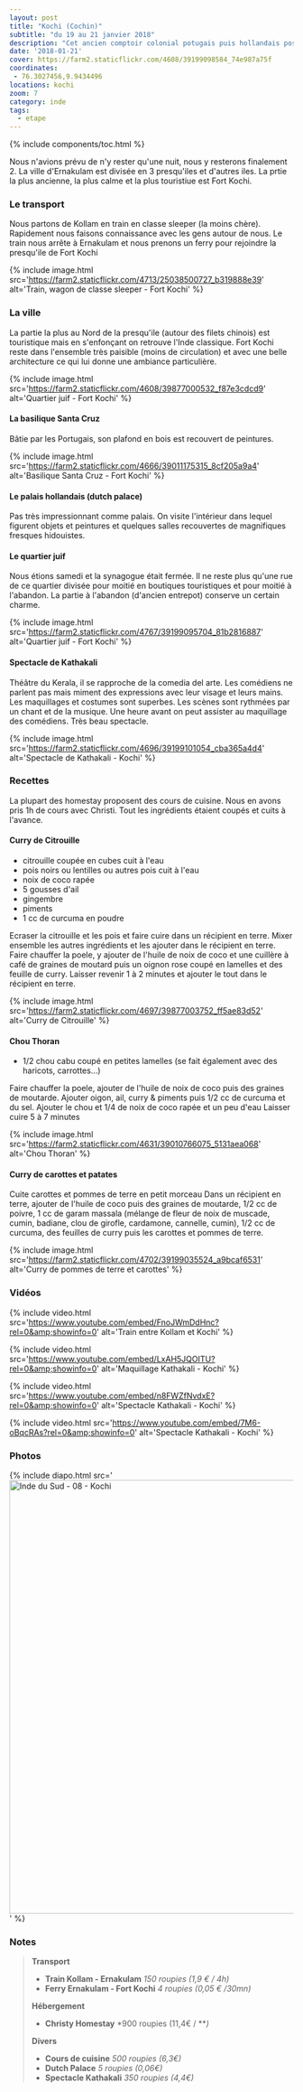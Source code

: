 ```yaml
---
layout: post
title: "Kochi (Cochin)"
subtitle: "du 19 au 21 janvier 2018"
description: "Cet ancien comptoir colonial potugais puis hollandais possède une atmosphère bien agréable"
date: '2018-01-21'
cover: https://farm2.staticflickr.com/4608/39199098584_74e987a75f
coordinates:
 - 76.3027456,9.9434496
locations: kochi
zoom: 7
category: inde
tags:
  - etape
---
```


{% include components/toc.html %}

Nous n'avions prévu de n'y rester qu'une nuit, nous y resterons finalement 2. La ville d'Ernakulam est divisée en 3 presqu'iles et d'autres iles. La prtie la plus ancienne, la plus calme et la plus touristiue est Fort Kochi.

### Le transport

Nous partons de Kollam en train en classe sleeper (la moins chère). Rapidement nous faisons connaissance avec les gens autour de nous. Le train nous arrête à Ernakulam et nous prenons un ferry pour rejoindre la presqu'ile de Fort Kochi

{% include image.html
  src='https://farm2.staticflickr.com/4713/25038500727_b319888e39'
  alt='Train, wagon de classe sleeper - Fort Kochi'
%}

### La ville

La partie la plus au Nord de la presqu'ile (autour des filets chinois) est touristique mais en s'enfonçant on retrouve l'Inde classique. Fort Kochi reste dans l'ensemble très paisible (moins de circulation) et avec une belle architecture ce qui lui donne une ambiance particulière.

{% include image.html
  src='https://farm2.staticflickr.com/4608/39877000532_f87e3cdcd9'
  alt='Quartier juif - Fort Kochi'
%}

#### La basilique Santa Cruz

Bâtie par les Portugais, son plafond en bois est recouvert de peintures.

{% include image.html
  src='https://farm2.staticflickr.com/4666/39011175315_8cf205a9a4'
  alt='Basilique Santa Cruz - Fort Kochi'
%}

#### Le palais hollandais (dutch palace)

Pas très impressionnant comme palais. On visite l'intérieur dans lequel figurent objets et peintures et quelques salles recouvertes de magnifiques fresques hidouistes.

#### Le quartier juif

Nous étions samedi et la synagogue était fermée. Il ne reste plus qu'une rue de ce quartier divisée pour moitié en boutiques touristiques et pour moitié à l'abandon. La partie à l'abandon (d'ancien entrepot) conserve un certain charme.

{% include image.html
  src='https://farm2.staticflickr.com/4767/39199095704_81b2816887'
  alt='Quartier juif - Fort Kochi'
%}

#### Spectacle de Kathakali

Théâtre du Kerala, il se rapproche de la comedia del arte. Les comédiens ne parlent pas mais miment des expressions avec leur visage et leurs mains. Les maquillages et costumes sont superbes. Les scènes sont rythmées par un chant et de la musique. Une heure avant on peut assister au maquillage des comédiens. Très beau spectacle.

{% include image.html
  src='https://farm2.staticflickr.com/4696/39199101054_cba365a4d4'
  alt='Spectacle de Kathakali - Kochi'
%}

### Recettes

La plupart des homestay proposent des cours de cuisine. Nous en avons pris 1h de cours avec Christi. Tout les ingrédients étaient coupés et cuits à l'avance.

#### Curry de Citrouille

- citrouille coupée en cubes cuit à l'eau
- pois noirs ou lentilles ou autres pois cuit à l'eau
- noix de coco rapée
- 5 gousses d'ail
- gingembre
- piments
- 1 cc de curcuma en poudre

Ecraser la citrouille et les pois et faire cuire dans un récipient en terre.
Mixer ensemble les autres ingrédients et les ajouter dans le récipient en terre.
Faire chauffer la poele, y ajouter de l'huile de noix de coco et une cuillère à café de graines de moutard puis un oignon rose coupé en lamelles et des feuille de curry. Laisser revenir 1 à 2 minutes et ajouter le tout dans le récipient en terre.

{% include image.html
  src='https://farm2.staticflickr.com/4697/39877003752_ff5ae83d52'
  alt='Curry de Citrouille'
%}


#### Chou Thoran

- 1/2 chou cabu coupé en petites lamelles (se fait également avec des haricots, carrottes...) 

Faire chauffer la poele, ajouter de l'huile de noix de coco puis des graines de moutarde.
Ajouter oigon, ail, curry & piments puis 1/2 cc de curcuma et du sel.
Ajouter le chou et 1/4 de noix de coco rapée et un peu d'eau
Laisser cuire 5 à 7 minutes

{% include image.html
  src='https://farm2.staticflickr.com/4631/39010766075_5131aea068'
  alt='Chou Thoran'
%}

#### Curry de carottes et patates

Cuite carottes et pommes de terre en petit morceau
Dans un récipient en terre, ajouter de l'huile de coco puis des graines de moutarde, 1/2 cc de poivre, 1 cc de garam massala (mélange de fleur de noix de muscade, cumin, badiane, clou de girofle, cardamone, cannelle, cumin), 1/2 cc de curcuma, des feuilles de curry puis les carottes et pommes de terre.

{% include image.html
  src='https://farm2.staticflickr.com/4702/39199035524_a9bcaf6531'
  alt='Curry de pommes de terre et carottes'
%}

### Vidéos

{% include video.html
  src='https://www.youtube.com/embed/FnoJWmDdHnc?rel=0&amp;showinfo=0'
  alt='Train entre Kollam et Kochi'
%}

{% include video.html
  src='https://www.youtube.com/embed/LxAH5JQOITU?rel=0&amp;showinfo=0'
  alt='Maquillage Kathakali - Kochi'
%}

{% include video.html
  src='https://www.youtube.com/embed/n8FWZfNvdxE?rel=0&amp;showinfo=0'
  alt='Spectacle Kathakali - Kochi'
%}

{% include video.html
  src='https://www.youtube.com/embed/7M6-oBqcRAs?rel=0&amp;showinfo=0'
  alt='Spectacle Kathakali - Kochi'
%}

### Photos

{% include diapo.html
  src='<a data-flickr-embed="true"  href="https://www.flickr.com/photos/planitude/albums/72157691013506241" title="Inde du Sud - 08 - Kochi"><img src="https://farm5.staticflickr.com/4608/39877000532_f87e3cdcd9_b.jpg" width="1024" height="768" alt="Inde du Sud - 08 - Kochi"></a><script async src="//embedr.flickr.com/assets/client-code.js" charset="utf-8"></script>'
%}

### Notes

>**Transport**
>
>- **Train Kollam - Ernakulam** *150 roupies (1,9 € / 4h)*
>- **Ferry Ernakulam - Fort Kochi** *4 roupies (0,05 € /30mn)*
>
>**Hébergement**
>
>- **Christy Homestay** *900 roupies (11,4€ / ***)*
>
>**Divers**
>
>- **Cours de cuisine** *500 roupies (6,3€)*
>- **Dutch Palace** *5 roupies (0,06€)*
>- **Spectacle Kathakali** *350 roupies (4,4€)*
